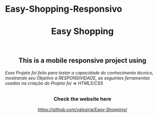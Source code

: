 # Easy-Shopping-Responsivo


<h1 align="center">
  Easy Shopping
</h1>

<br>

<h2 align="center">
  This is a mobile responsive project using
</h2>


<h6> Esse Projeto foi feito para testar a capacidade do conhecimento técnico, mostrando seu Objetivo a RESPONSIVIDADE, as seguintes ferramentas usadas na criação do Projeto foi => 
 HTML5/CSS
</h6>



<h3 align="center">Check the website here</h3> 

<p align="center">
  <a href="https://github.com/valssiria/Easy-Shopping/">https://github.com/valssiria/Easy-Shopping/</a>
</p>
